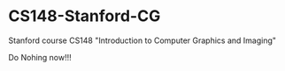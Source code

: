 CS148-Stanford-CG
=================

Stanford course CS148 "Introduction to Computer Graphics and Imaging"


Do Nohing now!!!
